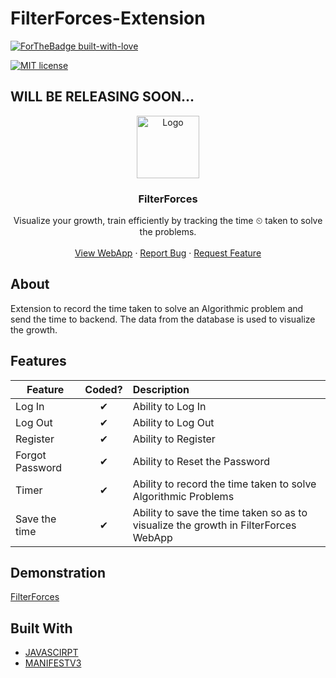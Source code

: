 # FilterForces-Extension


[![ForTheBadge built-with-love](http://ForTheBadge.com/images/badges/built-with-love.svg)](https://github.com/shreenanda-8)



[![MIT license](https://img.shields.io/github/license/Naereen/StrapDown.js.svg)](https://github.com/LogiCare-Tech/FilterForces/blob/master/LICENSE)

## WILL BE RELEASING SOON...
 
<p align="center">
  <a href="https://codeforces-diary.netlify.app/">
    <img src="https://github.com/LogiCare-Tech/FilterForces-Extension/blob/master/Assets/Logo128.png" alt="Logo" width="auto" height="100">
  </a>

  <strong>
    <h3 align="center" >FilterForces</h3>
  </strong>
  <p align="center">
    Visualize your growth, train efficiently by tracking the time ⏲ taken to solve the problems.
    <br />
    <br />
    <a href="https://filterforces.herokuapp.com/">View WebApp</a>
    ·
    <a href="https://github.com/LogiCare-Tech/FilterForces-Extension/issues">Report Bug</a>
    ·
    <a href="https://github.com/LogiCare-Tech/FilterForces-Extension/issues">Request Feature</a>
  </p>
</p>

   
## About
Extension to record the time taken to solve an Algorithmic problem and send the time to backend. The data from the database is used to visualize the growth.

## Features

| Feature                    |  Coded?  | Description                                                   |
| -------------------------- | :------: | :------------------------------------------------------------ |
| Log In                     | &#10004; | Ability to Log In                                             |
| Log Out                    | &#10004; | Ability to Log Out                                            |
| Register           | &#10004; | Ability to Register                  |
| Forgot Password           | &#10004; | Ability to Reset the Password                  |
| Timer    | &#10004; | Ability to record the time taken to solve Algorithmic Problems|
| Save the time    | &#10004; | Ability to save the time taken so as to visualize the growth in FilterForces WebApp|
## Demonstration

[FilterForces](
https://user-images.githubusercontent.com/54429809/133999575-f7bba4f0-05c6-4983-89f9-68699ad97525.mp4 "For Large Screens as well as Small Screens")



## Built With

* [JAVASCIRPT](https://www.javascript.com/)
* [MANIFESTV3](https://developer.chrome.com/docs/extensions/mv3/intro/)



